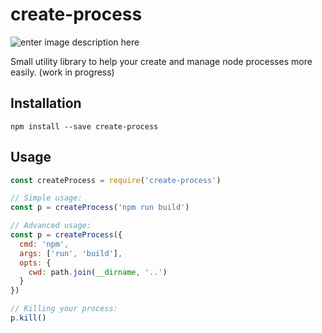 # create-process
![enter image description here](https://img.shields.io/npm/dt/create-process)

Small utility library to help your create and manage node processes more easily.
(work in progress)

## Installation
```shell
npm install --save create-process
```

## Usage
```javascript
const createProcess = require('create-process')

// Simple usage:
const p = createProcess('npm run build')

// Advanced usage:
const p = createProcess({
  cmd: 'npm',
  args: ['run', 'build'],
  opts: {
    cwd: path.join(__dirname, '..')
  }
})

// Killing your process:
p.kill()
```
